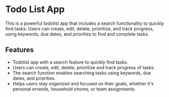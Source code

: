# Todo List App

This is a powerful todolist app that includes a search functionality to quickly find tasks. Users can create, edit, delete, prioritize, and track progress, using keywords, due dates, and priorities to find and complete tasks.

## Features

- Todolist app with a search feature to quickly find tasks.
- Users can create, edit, delete, prioritize and track progress of tasks.
- The search function enables searching tasks using keywords, due dates, and priorities.
- Helps users stay organized and focused on their goals, whether it's personal errands, household chores, or team assignments.
